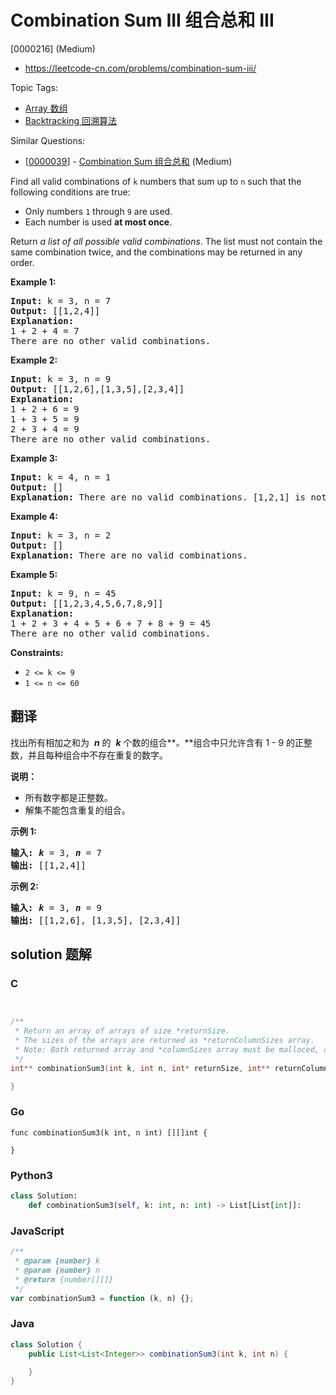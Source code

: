 # Combination Sum III 组合总和 III

[0000216] (Medium)

- https://leetcode-cn.com/problems/combination-sum-iii/

Topic Tags:

- [Array 数组](https://leetcode-cn.com/tag/array/)
- [Backtracking 回溯算法](https://leetcode-cn.com/tag/backtracking/)

Similar Questions:

- [[0000039](https://leetcode-cn.com/problems/combination-sum/)] - [Combination Sum 组合总和](./0000039.combination-sum.md) (Medium)

Find all valid combinations of `k` numbers that sum up to `n` such that the following conditions are true:

- Only numbers `1` through `9` are used.
- Each number is used **at most once**.

Return _a list of all possible valid combinations_. The list must not contain the same combination twice, and the combinations may be returned in any order.

**Example 1:**

<pre><strong>Input:</strong> k = 3, n = 7
<strong>Output:</strong> [[1,2,4]]
<strong>Explanation:</strong>
1 + 2 + 4 = 7
There are no other valid combinations.</pre>

**Example 2:**

<pre><strong>Input:</strong> k = 3, n = 9
<strong>Output:</strong> [[1,2,6],[1,3,5],[2,3,4]]
<strong>Explanation:</strong>
1 + 2 + 6 = 9
1 + 3 + 5 = 9
2 + 3 + 4 = 9
There are no other valid combinations.
</pre>

**Example 3:**

<pre><strong>Input:</strong> k = 4, n = 1
<strong>Output:</strong> []
<strong>Explanation:</strong> There are no valid combinations. [1,2,1] is not valid because 1 is used twice.
</pre>

**Example 4:**

<pre><strong>Input:</strong> k = 3, n = 2
<strong>Output:</strong> []
<strong>Explanation:</strong> There are no valid combinations.
</pre>

**Example 5:**

<pre><strong>Input:</strong> k = 9, n = 45
<strong>Output:</strong> [[1,2,3,4,5,6,7,8,9]]
<strong>Explanation:</strong>
1 + 2 + 3 + 4 + 5 + 6 + 7 + 8 + 9 = 45
​​​​​​​There are no other valid combinations.
</pre>

**Constraints:**

- `2 <= k <= 9`
- `1 <= n <= 60`

## 翻译

找出所有相加之和为  ***n*** 的  **_k_** 个数的组合**_。_**组合中只允许含有 1 - 9 的正整数，并且每种组合中不存在重复的数字。

**说明：**

- 所有数字都是正整数。
- 解集不能包含重复的组合。

**示例 1:**

<pre><strong>输入:</strong> <em><strong>k</strong></em> = 3, <em><strong>n</strong></em> = 7
<strong>输出:</strong> [[1,2,4]]
</pre>

**示例 2:**

<pre><strong>输入:</strong> <em><strong>k</strong></em> = 3, <em><strong>n</strong></em> = 9
<strong>输出:</strong> [[1,2,6], [1,3,5], [2,3,4]]
</pre>

## solution 题解

### C

```c


/**
 * Return an array of arrays of size *returnSize.
 * The sizes of the arrays are returned as *returnColumnSizes array.
 * Note: Both returned array and *columnSizes array must be malloced, assume caller calls free().
 */
int** combinationSum3(int k, int n, int* returnSize, int** returnColumnSizes){

}
```

### Go

```golang
func combinationSum3(k int, n int) [][]int {

}
```

### Python3

```python
class Solution:
    def combinationSum3(self, k: int, n: int) -> List[List[int]]:
```

### JavaScript

```javascript
/**
 * @param {number} k
 * @param {number} n
 * @return {number[][]}
 */
var combinationSum3 = function (k, n) {};
```

### Java

```java
class Solution {
    public List<List<Integer>> combinationSum3(int k, int n) {

    }
}
```
